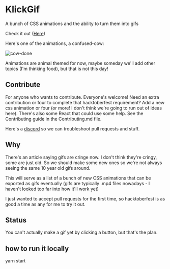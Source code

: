 # KlickGif

A bunch of CSS animations and the ability to turn them into gifs

Check it out ([Here](https://mbeckdev.github.io/klickgif/))

Here's one of the animations, a confused-cow:

![cow-done](https://user-images.githubusercontent.com/4518809/198168124-4db80726-2cba-46f7-b1eb-acfcf877bf1f.gif)

Animations are animal themed for now, maybe someday we'll add other topics (I'm thinking food), but that is not this day!

## Contribute

For anyone who wants to contribute. Everyone's welcome! Need an extra contribution or four to complete that hacktoberfest requirement? Add a new css animation or four (or more! I don't think we're going to run out of ideas here). There's also some React that could use some help. See the Contributing guide in the Contributing.md file.

Here's a [discord](https://discord.gg/Tg48qMGF5f) so we can troubleshoot pull requests and stuff.

## Why

There's an article saying gifs are cringe now. I don't think they're cringy, some are just old. So we should make some new ones so we're not always seeing the same 10 year old gifs around.

This will serve as a list of a bunch of new CSS animations that can be exported as gifs eventually (gifs are typically .mp4 files nowadays - I haven't looked too far into how it'll work yet)

I just wanted to accept pull requests for the first time, so hacktoberfest is as good a time as any for me to try it out.

## Status

You can't actually make a gif yet by clicking a button, but that's the plan.

## how to run it locally

yarn start
